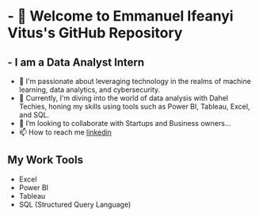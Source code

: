 # - 👋 Welcome to Emmanuel Ifeanyi Vitus's GitHub Repository #
## - I am a Data Analyst Intern ## 
- 👀 I'm passionate about leveraging technology in the realms of machine learning, data analytics, and cybersecurity.
- 🌱 Currently, I'm diving into the world of data analysis with Dahel Techies, honing my skills using tools such as Power BI, Tableau, Excel, and SQL.
- 💞️ I’m looking to collaborate with Startups and Business owners...
- 📫 How to reach me [linkedin](https://www.linkedin.com/in/emmanuel-vitus-Ifeanyi/)
## My Work Tools ##
- Excel
- Power BI
- Tableau
- SQL (Structured Query Language)


<!---
Emmanuel Ifeanyi Vitus is a ✨ special ✨ repository because its `README.md` (this file) appears on your GitHub profile.
You can click the Preview link to take a look at your changes.
--->
